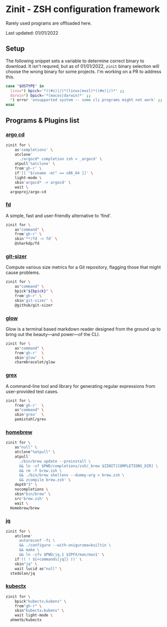 # Zinit - ZSH configuration framework

Rarely used programs are offloaded here.

Last updated: 01/01/2022

## Setup

The following snippet sets a variable to determine correct binary to download. It isn't requred, but
as of 01/01/2022, `zinit` binary selection will choose the wrong binary for some projects. I'm
working on a PR to address this.

```zsh
case "$OSTYPE" in
  linux*) bpick='*((#s)|/)*(linux|musl)*((#e)|/)*' ;;
  darwin*) bpick='*(macos|darwin)*' ;;
  *) error 'unsupported system -- some cli programs might not work' ;;
esac
```

## Programs & Plugins list

### [argo cd](https://github.com/argoproj/argo-cd)

```zsh
zinit for \
    as'completions' \
    atclone'
      ./argocd* completion zsh > _argocd' \
    atpull'%atclone' \
    from'gh-r' \
    if'[[ "$(uname -m)" == x86_64 ]]' \
    light-mode \
    sbin'argocd* -> argocd' \
    wait \
  argoproj/argo-cd
```

### [fd](https://github.com/sharkdp/fd)

A simple, fast and user-friendly alternative to 'find'.

```zsh
zinit for \
    as"command" \
    from'gh-r' \
    sbin'**/fd -> fd' \
	@sharkdp/fd
```

### [git-sizer](https://github.com/github/git-sizer)

Compute various size metrics for a Git repository, flagging those that might
cause problems.

```zsh
zinit for \
    as"command" \
    bpick"${bpick}" \
    from'gh-r' \
    sbin'git-sizer' \
	@github/git-sizer
```

### [glow](https://github.com/charmbracelet/glow)

Glow is a terminal based markdown reader designed from the ground up to bring
out the beauty—and power—of the CLI.

```zsh
zinit for \
    as"command" \
    from'gh-r'  \
    sbin'glow'  \
	charmbracelet/glow
```

### [grex](https://github.com/pemistahl/grex)

A command-line tool and library for generating regular expressions from
user-provided test cases.

```zsh
zinit for \
    from'gh-r'  \
    as"command" \
    sbin'grex'  \
	pemistahl/grex
```

### [homebrew](https://brew.sh/)

```zsh
zinit for \
    as"null" \
    atclone"%atpull" \
    atpull'
      ./bin/brew update --preinstall \
      && ln -sf $PWD/completions/zsh/_brew $ZINIT[COMPLETIONS_DIR] \
      && rm -f brew.zsh \
      && ./bin/brew shellenv --dummy-arg > brew.zsh \
      && zcompile brew.zsh' \
    depth"3" \
    nocompletions \
    sbin"bin/brew" \
    src'brew.zsh' \
    wait \
  Homebrew/brew
```

### [jq](https://github.com/stedolan/jq)

```zsh
zinit for \
    atclone'
      autoreconf -fi \
      && ./configure --with-oniguruma=builtin \
      && make \
      && ln -sfv $PWD/jq.1 $ZPFX/man/man1' \
    if'(( ! ${+commands[jq]} ))' \
    sbin"jq" \
    wait lucid as"null" \
  stedolan/jq
```

### [kubectx](https://github.com/ahmetb/kubectx)

```zsh
zinit for \
    bpick"kubectx;kubens" \
    from"gh-r" \
    sbin"kubectx;kubens" \
    wait light-mode \
  ahmetb/kubectx
```
